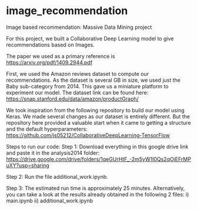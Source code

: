 # image_recommendation
Image based recommendation: Massive Data Mining project

For this project, we built a Collaborative Deep Learning model to give recommendations based on Images. 

The paper we used as a primary reference is https://arxiv.org/pdf/1409.2944.pdf

First, we used the Amazon reviews dataset to compute our recommendations. As the dataset is several GB in size, 
we used just the Baby sub-category from 2014. This gave us a miniature platform to experiment our model.
The dataset link can be found here: https://snap.stanford.edu/data/amazon/productGraph/

We took inspiration from the following repository to build our model using Keras. We made several changes as our dataset is entirely different. 
But the repository here provided a valuable start when it came to getting a structure and the default hyperparameters: 
https://github.com/js05212/CollaborativeDeepLearning-TensorFlow

Steps to run our code:
Step 1: Download everything in this google drive link and paste it in the analysis2014 folder: 
https://drive.google.com/drive/folders/1qeGUrHtF_-2m5yW1I0Qs2qOiEFrMPuXY?usp=sharing

Step 2: Run the file additional_work.ipynb. 

Step 3: The estimated run time is approximately 25 minutes. Alternatively, you can take a look at the results already obtained in the following 2 files:
i) main.ipynb
ii) additional_work.ipynb


